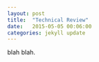 ```yaml
---
layout: post
title:  "Technical Review"
date:   2015-05-05 00:06:00
categories: jekyll update
---
```

blah blah.
